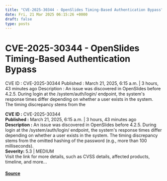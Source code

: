 ```yaml
---
title: "CVE-2025-30344 - OpenSlides Timing-Based Authentication Bypass"
date: Fri, 21 Mar 2025 06:15:26 +0000
draft: false
type: posts
---
```

# CVE-2025-30344 - OpenSlides Timing-Based Authentication Bypass





 CVE ID : CVE-2025-30344 Published : March 21, 2025, 6:15 a.m. | 3 hours, 43 minutes ago Description : An issue was discovered in OpenSlides before 4.2.5. During login at the /system/auth/login/ endpoint, the system's response times differ depending on whether a user exists in the system. The timing discrepancy stems from the

**CVE ID :** CVE-2025-30344  
**Published :** March 21, 2025, 6:15 a.m. | 3 hours, 43 minutes ago  
**Description :** An issue was discovered in OpenSlides before 4.2.5. During login at the /system/auth/login/ endpoint, the system's response times differ depending on whether a user exists in the system. The timing discrepancy stems from the omitted hashing of the password (e.g., more than 100 milliseconds).  
**Severity:** 5.3 | MEDIUM  
Visit the link for more details, such as CVSS details, affected products, timeline, and more...

#### [Source](https://cvefeed.io/vuln/detail/CVE-2025-30344)

